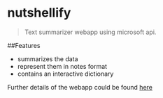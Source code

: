 # nutshellify
>  Text summarizer webapp using microsoft api.

##Features

* summarizes the data
* represent them in notes format
* contains an interactive dictionary

Further details of the webapp could be found [here](https://docs.google.com/document/d/1-Osg0qjQ3dS59qvhKIFoPtRmPc3TxaMX99T8m4KAm88/edit?usp=sharing)
